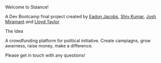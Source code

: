 Welcome to Staance!

A Dev Bootcamp final project created by [Eadon Jacobs](https://github.com/eadonj), [Shiv Kumar](https://github.com/shivpkumar), [Josh Miramant](http://about.me/miramant) and [Lloyd Taylor](https://github.com/netelder)

The Idea

A crowdfunding platform for political initiative. Create campiagns, grow awarness, raise money, make a difference.

Please get in touch with any questions!
